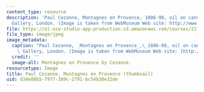 ```yaml
---
content_type: resource
description: 'Paul Cezanne, Montagnes en Provence, 1886-90, oil on canvas, National
  Gallery, London. (Image is taken from WebMuseum Web site: http://www.ibiblio.org/wm/.)'
file: https://ol-ocw-studio-app-production.s3.amazonaws.com/courses/21l-449-end-of-nature-spring-2002/d34e88b57977389c2791bc54b30e32de_21l-449s02-th.jpg
file_type: image/jpeg
image_metadata:
  caption: "Paul Cezanne, _Montagnes en Provence_,\_1886-90, oil on canvas, National\
    \ Gallery, London. (Image is taken from WebMuseum Web site: [http://www.ibiblio.org/wm/](http://www.ibiblio.org/wm/).)"
  credit: ''
  image-alt: Montagnes en Provence by Cezanne.
resourcetype: Image
title: Paul Cezanne, Montagnes en Provence (thumbnail)
uid: d34e88b5-7977-389c-2791-bc54b30e32de
---
```


